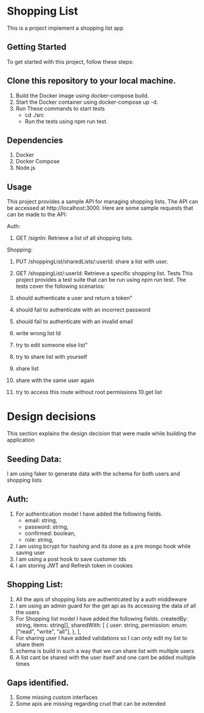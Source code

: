 # Shopping List

This is a project implement a shopping list app

## Getting Started

To get started with this project, follow these steps:

## Clone this repository to your local machine.

1. Build the Docker image using docker-compose build.
2. Start the Docker container using docker-compose up -d.
3. Run These commands to start tests
   - cd ./src
   - Run the tests using npm run test.

## Dependencies

1. Docker
2. Docker Compose
3. Node.js

## Usage

This project provides a sample API for managing shopping lists. The API can be accessed at http://localhost:3000. Here are some sample requests that can be made to the API:

Auth:

1. GET /signIn: Retrieve a list of all shopping lists.

Shopping:

1. PUT /shoppingList/sharedLists/:userId: share a list with user.
2. GET /shoppingList/:userId: Retrieve a specific shopping list.
   Tests
   This project provides a test suite that can be run using npm run test. The tests cover the following scenarios:

3. should authenticate a user and return a token"
4. should fail to authenticate with an incorrect password
5. should fail to authenticate with an invalid email
6. write wrong list Id
7. try to edit someone else list"
8. try to share list with yourself
9. share list
10. share with the same user again
11. try to access this route without root permissions
    10.get list

# Design decisions

This section explains the design decision that were made while building the application

## Seeding Data:

I am using faker to generate data with the schema for both users and shopping lists

## Auth:

1. For authentication model I have added the following fields.
   - email: string,
   - password: string,
   - confirmed: boolean,
   - role: string,
2. I am using bcrypt for hashing and its done as a pre mongo hook while saving user
3. I am using a post hook to save customer Ids
4. I am storing JWT and Refresh token in cookies

## Shopping List:

1. All the apis of shopping lists are authenticated by a auth middleware
2. I am using an admin guard for the get api as its accessing the data of all the users
3. For Shopping list model I have added the following fields.
   createdBy: string,
   items: string[],
   sharedWith: [
   {
   user: string,
   permission: enum: ["read", "write", "all"],
   },
   ],
4. For sharing user I have added validations so I can only edit my list to share them
5. schema is build in such a way that we can share list with multiple users
6. A list cant be shared with the user itself and one cant be added multiple times

## Gaps identified.

1. Some missing custom interfaces
2. Some apis are missing regarding crud that can be extended
